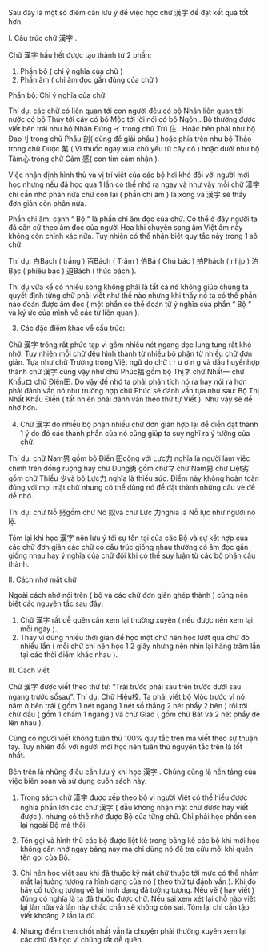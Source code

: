 Sau đây là một số điểm cần lưu ý để việc học chữ 漢字 để đạt kết quả tốt hơn.

I. Cấu trúc chữ 漢字 .

Chữ 漢字 hầu hết được tạo thành từ 2 phần:

1. Phần bộ ( chỉ ý nghĩa của chữ )
2. Phần âm ( chỉ âm đọc gần đúng của chữ )

Phần bộ: Chỉ ý nghĩa của chữ. 

Thí dụ: các chữ có liên quan tới con người đều có bộ Nhân liên quan tới nước có bộ Thủy tới cây có bộ Mộc tới lời nói có bộ Ngôn…Bộ thường được viết bên trái như bộ Nhân Đứng イ trong chữ Trú 住 . Hoặc bên phải như bộ Đao刂 trong chữ Phẩu 剖( dùng để giải phẩu ) hoặc phía trên như bộ Thảo trong chữ Dược 薬 ( Vì thuốc ngày xưa chủ yếu từ cây cỏ ) hoặc dưới như bộ Tâm心 trong chữ Cảm 感( con tim cảm nhận ).

Việc nhận định hình thù và vị trí viết của các bộ hơi khó đối với người mới học nhưng nếu đã học qua 1 lần có thể nhớ ra ngay và như vậy mỗi chữ 漢字 chỉ cần nhớ phân nửa chữ còn lại ( phần chỉ âm ) là xong và 漢字 sẽ thấy đơn giản còn phân nửa.

Phần chỉ âm: cạnh “ Bộ “ là phần chỉ âm đọc của chữ. Có thể ở đây người ta đã căn cứ theo âm đọc của người Hoa khi chuyển sang âm Việt âm này không còn chính xác nữa. Tuy nhiên có thể nhận biết quy tắc này trong 1 số chữ:

Thí dụ: 白Bạch ( trắng )  百Bách ( Trăm )  伯Bá ( Chú bác )  拍Phách ( nhịp ) 泊 Bạc ( phiêu bạc )  迫Bách ( thúc bách ).

Thí dụ vừa kể có nhiều song không phải là tất cả nó không giúp chúng ta quyết định từng chữ phải viết như thế nào nhưng khi thấy nó ta có thể phần nào đoán được âm đọc ( một phần có thể đoán từ ý nghĩa của phần “ Bộ “ và ký ức của mình về các từ liên quan ).

3. Các đặc điểm khác về cấu trúc:

Chữ 漢字 trông rất phức tạp vì gồm nhiều nét ngang dọc lung tung rất khó nhớ. Tuy nhiên mỗi chữ đều hình thành từ nhiều bộ phận từ nhiều chữ đơn giản. Tựa như chữ Trường trong Việt ngữ do chữ t r ư ơ n g và dấu huyềnhợp thành chữ 漢字 cũng vậy như chữ Phúc福 gồm bộ Thịネ chữ Nhất一 chữ Khẩuロ chữ Điền田. Do vậy để nhớ ta phải phân tích nó ra hay nói ra hơn phải đánh vần nó như trường hợp chữ Phúc sẽ đánh vần tựa như sau: Bộ Thị Nhất Khẩu Điền ( tất nhiên phải đánh vần theo thứ tự Viết ). Như vậy sẽ dễ nhớ hơn.

4. Chữ 漢字 do nhiều bộ phận nhiều chữ đơn giản hợp lại để diễn đạt thành 1 ý do đó các thành phần của nó cũng giúp ta suy nghĩ ra ý tưởng của chữ. 

Thí dụ: chữ Nam男 gồm bộ Điền 田cộng với Lực力 nghĩa là người làm việc chính trên đồng ruộng hay chữ Dũng勇 gồm chữマ chữ Nam男 chữ Liệt劣gồm chữ Thiểu 少và bộ Lực力 nghĩa là thiếu sức. Điểm này không hoàn toàn đúng với mọi mặt chữ nhưng có thể dùng nó để đặt thành những câu vè để dễ nhớ. 

Thí dụ: chữ Nỗ 努gồm chữ Nô 奴và chữ Lực 力nghĩa là Nỗ lực như người nô lệ.

Tóm lại khi học 漢字 nên lưu ý tới sự tồn tại của các Bộ và sự kết hợp của các chữ đơn giản các chữ có cấu trúc giống nhau thường có âm đọc gần giống nhau hay ý nghĩa của chữ đôi khi có thể suy luận từ các bộ phận cấu thành.

II. Cách nhớ mặt chữ

Ngoài cách nhớ nói trên ( bộ và các chữ đơn giản ghép thành ) cũng nên biết các nguyên tắc sau đây:
1. Chữ 漢字 rất dễ quên cần xem lại thường xuyên ( nếu được nên xem lại mỗi ngày ).
2. Thay vì dùng nhiều thời gian để học một chữ nên học lướt qua chữ đó nhiều lần ( mỗi chữ chỉ nên học 1 2 giây nhưng nên nhìn lại hàng trăm lần tại các thời điểm khác nhau ).

III. Cách viết

Chữ 漢字 được viết theo thứ tự: “Trái trước phải sau trên trước dưới sau ngang trước sổsau”.
Thí dụ: Chữ Hiệu校. Ta phải viết bộ Mộc trước vì nó nằm ở bên trái ( gồm 1 nét ngang 1 nét sổ thẳng 2 nét phẩy 2 bên ) rồi tới chữ đầu ( gồm 1 chấm 1 ngang ) và chữ Giao ( gồm chữ Bát và 2 nét phẩy đè lên nhau ).

Cũng có người viết không tuân thủ 100% quy tắc trên mà viết theo sự thuận tay. Tuy nhiên đối với người mới học nên tuân thủ nguyên tắc trên là tốt nhất.

Bên trên là những điều cần lưu ý khi học 漢字 . Chúng cũng là nền tảng của việc biên soạn và sử dụng cuốn sách này.

1. Trong sách chữ 漢字 được xếp theo bộ vì người Việt có thể hiểu được nghĩa phần lớn các chữ 漢字 ( dẫu không nhận mặt chữ được hay viết được ). nhưng có thể nhớ được Bộ của từng chữ. Chỉ phải học phần còn lại ngoài Bộ mà thôi.

2. Tên gọi và hình thù các bộ được liệt kê trong bảng kê các bộ khi mới học không cần nhớ ngay bảng này mà chỉ dùng nó để tra cứu mỗi khi quên tên gọi của Bộ.

3. Chỉ nên học viết sau khi đã thuộc kỹ mặt chữ thuộc tới mức có thể nhắm mắt lại tưởng tượng ra hình dạng của nó ( theo thứ tự đánh vần ). Khi đó hãy cố tưởng tượng vẽ lại hình dạng đã tưởng tượng. Nếu vẽ ( hay viết ) đúng có nghĩa là ta đã thuộc được chữ. Nếu sai xem xét lại chỗ nào viết lại lần nữa và lần này chắc chắn sẽ không còn sai. Tóm lại chỉ cần tập viết khoảng 2 lần là đủ.

4. Nhưng điểm then chốt nhất vẫn là chuyện phải thường xuyên xem lại các chữ đã học vì chúng rất dễ quên.
